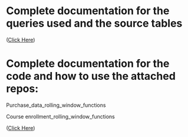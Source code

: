 # Complete documentation for the queries used and the source tables
([Click Here](https://docs.google.com/document/d/1so8x1RV4HlyC5d3NrABhha3AzN0R-GJLSvrh7GCxC9k/edit?usp=sharing))
# Complete documentation for the code and how to use the attached repos: 
Purchase_data_rolling_window_functions

Course enrollment_rolling_window_functions

([Click Here](https://deepwiki.com/Tealbox-Digital/KodeKloud_purchase_and_enrollment_rolling_window_analysis/2-documentation-and-external-references))
